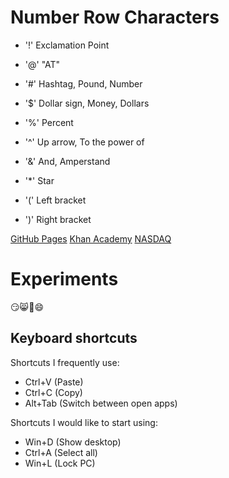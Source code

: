 # Number Row Characters
* '!' Exclamation Point

* '@' "AT"

* '#' Hashtag, Pound, Number

* '$' Dollar sign, Money, Dollars

* '%' Percent

* '^' Up arrow, To the power of

* '&' And, Amperstand

* '*' Star
 
* '(' Left bracket

* ')' Right bracket
  
[GitHub Pages](https://pages.github.com/)
[Khan Academy](https://www.khanacademy.org/)
[NASDAQ](https://www.nasdaq.com/)

# Experiments

😏😸🐶😄

## Keyboard shortcuts
Shortcuts I frequently use:
- Ctrl+V (Paste)
- Ctrl+C (Copy)
- Alt+Tab (Switch between open apps)

Shortcuts I would like to start using: 
- Win+D (Show desktop)
- Ctrl+A (Select all)
- Win+L (Lock PC)
